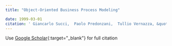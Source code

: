 ```yaml
---
title: "Object-Oriented Business Process Modeling"

date: 1999-03-01
citation: ' Giancarlo Succi,  Paolo Predonzani,  Tullio Vernazza, &quot;Object-Oriented Business Process Modeling.&quot;, 1999.'
---
```

Use [Google Scholar](https://scholar.google.com/scholar?q=Object+Oriented+Business+Process+Modeling){:target="_blank"} for full citation